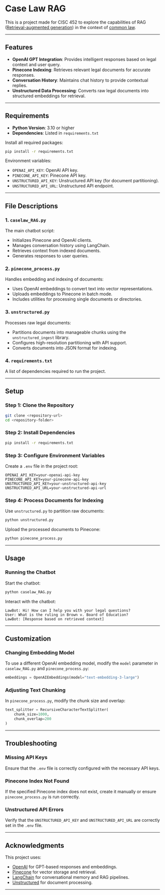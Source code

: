 # Case Law RAG

This is a project made for CISC 452 to explore the capabilities of RAG ([Retrieval-augmented generation](https://en.wikipedia.org/wiki/Retrieval-augmented_generation)) in the context of [common law](https://en.wikipedia.org/wiki/Case_law#:~:text=Case%20law%2C%20also%20used%20interchangeably,constitutions%2C%20statutes%2C%20or%20regulations).

---

## Features
- **OpenAI GPT Integration**: Provides intelligent responses based on legal context and user query.
- **Pinecone Indexing**: Retrieves relevant legal documents for accurate responses.
- **Conversation History**: Maintains chat history to provide contextual replies.
- **Unstructured Data Processing**: Converts raw legal documents into structured embeddings for retrieval.

---

## Requirements
- **Python Version**: 3.10 or higher
- **Dependencies**: Listed in `requirements.txt`

Install all required packages:
```bash
pip install -r requirements.txt
```

Environment variables:
- `OPENAI_API_KEY`: OpenAI API key.
- `PINECONE_API_KEY`: Pinecone API key.
- `UNSTRUCTURED_API_KEY`: Unstructured API key (for document partitioning).
- `UNSTRUCTURED_API_URL`: Unstructured API endpoint.

---

## File Descriptions

### 1. `caselaw_RAG.py`
The main chatbot script:
- Initializes Pinecone and OpenAI clients.
- Manages conversation history using LangChain.
- Retrieves context from indexed documents.
- Generates responses to user queries.

### 2. `pinecone_process.py`
Handles embedding and indexing of documents:
- Uses OpenAI embeddings to convert text into vector representations.
- Uploads embeddings to Pinecone in batch mode.
- Includes utilities for processing single documents or directories.

### 3. `unstructured.py`
Processes raw legal documents:
- Partitions documents into manageable chunks using the `unstructured_ingest` library.
- Configures high-resolution partitioning with API support.
- Converts documents into JSON format for indexing.

### 4. `requirements.txt`
A list of dependencies required to run the project.

---

## Setup

### Step 1: Clone the Repository
```bash
git clone <repository-url>
cd <repository-folder>
```

### Step 2: Install Dependencies
```bash
pip install -r requirements.txt
```

### Step 3: Configure Environment Variables
Create a `.env` file in the project root:
```env
OPENAI_API_KEY=your-openai-api-key
PINECONE_API_KEY=your-pinecone-api-key
UNSTRUCTURED_API_KEY=your-unstructured-api-key
UNSTRUCTURED_API_URL=your-unstructured-api-url
```

### Step 4: Process Documents for Indexing
Use `unstructured.py` to partition raw documents:
```bash
python unstructured.py
```

Upload the processed documents to Pinecone:
```bash
python pinecone_process.py
```

---

## Usage

### Running the Chatbot
Start the chatbot:
```bash
python caselaw_RAG.py
```

Interact with the chatbot:
```
LawBot: Hi! How can I help you with your legal questions?
User: What is the ruling in Brown v. Board of Education?
LawBot: [Response based on retrieved context]
```

---

## Customization

### Changing Embedding Model
To use a different OpenAI embedding model, modify the `model` parameter in `caselaw_RAG.py` and `pinecone_process.py`:
```python
embeddings = OpenAIEmbeddings(model="text-embedding-3-large")
```

### Adjusting Text Chunking
In `pinecone_process.py`, modify the chunk size and overlap:
```python
text_splitter = RecursiveCharacterTextSplitter(
    chunk_size=1000,
    chunk_overlap=200
)
```

---

## Troubleshooting

### Missing API Keys
Ensure that the `.env` file is correctly configured with the necessary API keys.

### Pinecone Index Not Found
If the specified Pinecone index does not exist, create it manually or ensure `pinecone_process.py` is run correctly.

### Unstructured API Errors
Verify that the `UNSTRUCTURED_API_KEY` and `UNSTRUCTURED_API_URL` are correctly set in the `.env` file.


---

## Acknowledgments
This project uses:
- [OpenAI](https://openai.com) for GPT-based responses and embeddings.
- [Pinecone](https://www.pinecone.io/) for vector storage and retrieval.
- [LangChain](https://langchain.com/) for conversational memory and RAG pipelines.
- [Unstructured](https://github.com/Unstructured-IO/unstructured) for document processing.

---